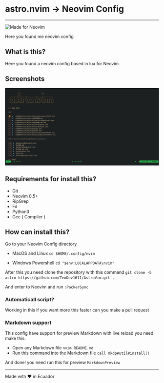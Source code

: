 astro.nvim -> Neovim Config
===========================

---

![Made for Neovim](https://img.shields.io/badge/Made%20for%20Neovim-by%20Teo-blue?style=for-the-badge&logo=neovim)

Here you found me neovim config

What is this?
-------------

Here you found a neovim config based in lua for Neovim

Screenshots
-----------

![AstroVim](./docs/image.PNG)

Requirements for install this?
------------------------------

-	Git
-	Neovim 0.5+
-	RipGrep
-	Fd
- Python3
- Gcc ( Compiler )

How can install this?
---------------------

Go to your Neovim Config directory

-	MacOS and Linux `cd $HOME/.config/nvim`

-	Windows Powershell `cd "$env:LOCALAPPDATA\nvim"`

After this you need clone the repository with this command `git clone -b astro https://github.com/TeoDev1611/AstroVim.git .`

And enter to Neovim and run `:PackerSync`

### Automaticall script?

Working in this if you want more this faster can you make a pull request

### Markdown support

This config have support for preview Markdown with live reload you need make this:

-	Open any Markdown file `nvim README.md`
-	Run this command into the Markdown file `call mkdp#util#install()`

And done! you need run this for preview `MarkdownPreview`

---

Made with :heart: in Ecuador
